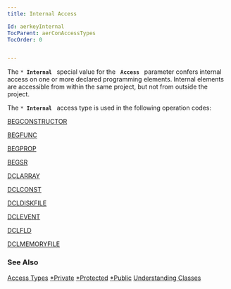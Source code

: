 ```yaml
---
title: Internal Access

Id: aerkeyInternal
TocParent: aerConAccessTypes
TocOrder: 0


---
```


The <code>* **Internal** </code> special value for the <code> **Access** </code> parameter confers internal access on one or more declared programming elements. Internal elements are accessible from within the same project, but not from outside the project. 

The <code>* **Internal** </code> access type is used in the following operation codes: 

[BEGCONSTRUCTOR](BEGCONSTRUCTOR.html) 

[BEGFUNC](BEGFUNC.html) 

[BEGPROP](BEGPROP.html) 

[BEGSR](BEGSR.html) 

[DCLARRAY](DCLARRAY.html) 

[DCLCONST](DCLCONST.html) 

[DCLDISKFILE](DCLDISKFILE.html) 

[DCLEVENT](DCLEVENT.html) 

[DCLFLD](DCLFLD.html) 

[DCLMEMORYFILE](DCLMEMORYFILE.html) 

### See Also
[Access Types](aerConAccessTypes.html)
[*Private](aerkeyPrivate.html)
[*Protected](aerkeyProtected.html)
[*Public](aerkeyPublic.html)
[Understanding Classes](aerTourUnderstandingClassesMain.html)  
